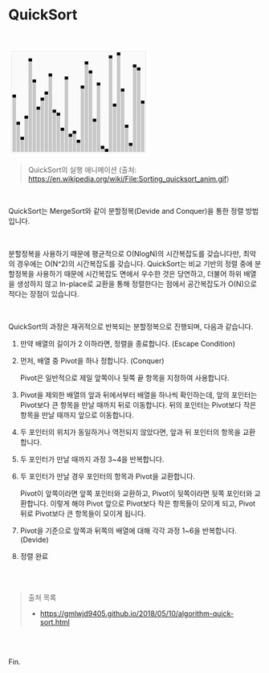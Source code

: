 # QuickSort

<br>

![File:Sorting quicksort anim.gif - Wikipedia](hogeun.assets/Sorting_quicksort_anim.gif)

> QuickSort의 실행 애니메이션 (출처: https://en.wikipedia.org/wiki/File:Sorting_quicksort_anim.gif)

<br>

QuickSort는 MergeSort와 같이 분할정복(Devide and Conquer)을 통한 정렬 방법입니다.

<br>

분할정복을 사용하기 때문에 평균적으로 O(NlogN)의 시간복잡도를 갖습니다만, 최악의 경우에는 O(N^2)의 시간복잡도를 갖습니다. QuickSort는 비교 기반의 정렬 중에 분할정복을 사용하기 때문에 시간복잡도 면에서 우수한 것은 당연하고, 더불어 하위 배열을 생성하지 않고 In-place로 교환을 통해 정렬한다는 점에서 공간복잡도가 O(N)으로 적다는 장점이 있습니다.

<br>

QuickSort의 과정은 재귀적으로 반복되는 분할정복으로 진행되며,  다음과 같습니다.

1. 만약 배열의 길이가 2 이하라면, 정렬을 종료합니다. (Escape Condition)
2. 먼저, 배열 중 Pivot을 하나 정합니다. (Conquer)

    Pivot은 일반적으로 제일 앞쪽이나 뒷쪽 끝 항목을 지정하여 사용합니다.

3. Pivot을 제외한 배열의 앞과 뒤에서부터 배열을 하나씩 확인하는데, 앞의 포인터는 Pivot보다 큰 항목을 만날 때까지 뒤로 이동합니다. 뒤의 포인터는 Pivot보다 작은 항목을 만날 때까지 앞으로 이동합니다.
4. 두 포인터의 위치가 동일하거나 역전되지 않았다면, 앞과 뒤 포인터의 항목을 교환합니다.
5. 두 포인터가 만날 때까지 과정 3~4을 반복합니다.
6. 두 포인터가 만날 경우 포인터의 항목과 Pivot을 교환합니다.

    Pivot이 앞쪽이라면 앞쪽 포인터와 교환하고, Pivot이 뒷쪽이라면 뒷쪽 포인터와 교환합니다. 이렇게 해야 Pivot 앞으로 Pivot보다 작은 항목들이 모이게 되고, Pivot 뒤로 Pivot보다 큰 항목들이 모이게 됩니다.

7. Pivot을 기준으로 앞쪽과 뒤쪽의 배열에 대해 각각 과정 1~6을 반복합니다. (Devide)
8. 정렬 완료

<br><br>

> 출처 목록
>
> * https://gmlwjd9405.github.io/2018/05/10/algorithm-quick-sort.html

<br><br>

Fin.

